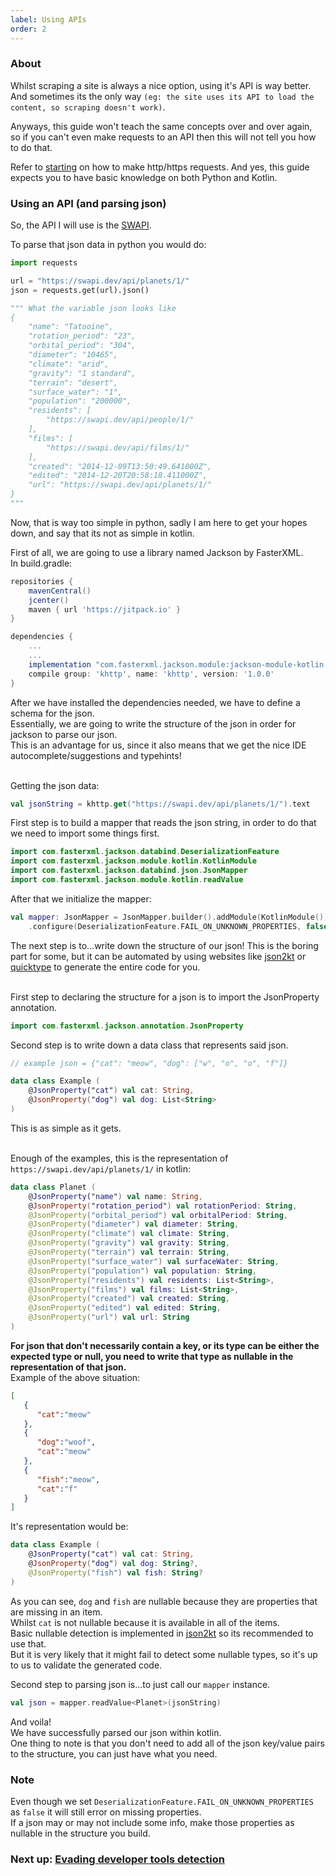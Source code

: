 ```yaml
---
label: Using APIs
order: 2
---
```


### About
Whilst scraping a site is always a nice option, using it's API is way better. <br/>
And sometimes its the only way `(eg: the site uses its API to load the content, so scraping doesn't work)`.

Anyways, this guide won't teach the same concepts over and over again, <br/>
so if you can't even make requests to an API then this will not tell you how to do that.

Refer to [starting](../starting.md) on how to make http/https requests.
And yes, this guide expects you to have basic knowledge on both Python and Kotlin.

### Using an API (and parsing json)
So, the API I will use is the [SWAPI](https://swapi.dev/). <br/>

To parse that json data in python you would do:
```python
import requests

url = "https://swapi.dev/api/planets/1/"
json = requests.get(url).json()

""" What the variable json looks like
{
	"name": "Tatooine",
	"rotation_period": "23",
	"orbital_period": "304",
	"diameter": "10465",
	"climate": "arid",
	"gravity": "1 standard",
	"terrain": "desert",
	"surface_water": "1",
	"population": "200000",
	"residents": [
		"https://swapi.dev/api/people/1/"
	],
	"films": [
		"https://swapi.dev/api/films/1/"
	],
	"created": "2014-12-09T13:50:49.641000Z",
	"edited": "2014-12-20T20:58:18.411000Z",
	"url": "https://swapi.dev/api/planets/1/"
}
"""
```
Now, that is way too simple in python, sadly I am here to get your hopes down, and say that its not as simple in kotlin. <br/>

First of all, we are going to use a library named Jackson by FasterXML. <br/>
In build.gradle:
```gradle
repositories {
    mavenCentral()
    jcenter()
    maven { url 'https://jitpack.io' }
}

dependencies {
	...
	...
	implementation "com.fasterxml.jackson.module:jackson-module-kotlin:2.11.3"
	compile group: 'khttp', name: 'khttp', version: '1.0.0'
}
```
After we have installed the dependencies needed, we have to define a schema for the json. <br/>
Essentially, we are going to write the structure of the json in order for jackson to parse our json. <br/>
This is an advantage for us, since it also means that we get the nice IDE autocomplete/suggestions and typehints! <br/><br/>

Getting the json data:
```kotlin
val jsonString = khttp.get("https://swapi.dev/api/planets/1/").text
```

First step is to build a mapper that reads the json string, in order to do that we need to import some things first.

```kotlin
import com.fasterxml.jackson.databind.DeserializationFeature
import com.fasterxml.jackson.module.kotlin.KotlinModule
import com.fasterxml.jackson.databind.json.JsonMapper
import com.fasterxml.jackson.module.kotlin.readValue
```

After that we initialize the mapper:

```kotlin
val mapper: JsonMapper = JsonMapper.builder().addModule(KotlinModule())
    .configure(DeserializationFeature.FAIL_ON_UNKNOWN_PROPERTIES, false).build()
```

The next step is to...write down the structure of our json!
This is the boring part for some, but it can be automated by using websites like [json2kt](https://www.json2kt.com/) or [quicktype](https://app.quicktype.io/) to generate the entire code for you.
<br/><br/>

First step to declaring the structure for a json is to import the JsonProperty annotation.
```kotlin
import com.fasterxml.jackson.annotation.JsonProperty
```
Second step is to write down a data class that represents said json.
```kotlin
// example json = {"cat": "meow", "dog": ["w", "o", "o", "f"]}

data class Example (
    @JsonProperty("cat") val cat: String,
    @JsonProperty("dog") val dog: List<String>
)
```
This is as simple as it gets. <br/> <br/>

Enough of the examples, this is the representation of `https://swapi.dev/api/planets/1/` in kotlin:
```kotlin
data class Planet (
    @JsonProperty("name") val name: String,
    @JsonProperty("rotation_period") val rotationPeriod: String,
    @JsonProperty("orbital_period") val orbitalPeriod: String,
    @JsonProperty("diameter") val diameter: String,
    @JsonProperty("climate") val climate: String,
    @JsonProperty("gravity") val gravity: String,
    @JsonProperty("terrain") val terrain: String,
    @JsonProperty("surface_water") val surfaceWater: String,
    @JsonProperty("population") val population: String,
    @JsonProperty("residents") val residents: List<String>,
    @JsonProperty("films") val films: List<String>,
    @JsonProperty("created") val created: String,
    @JsonProperty("edited") val edited: String,
    @JsonProperty("url") val url: String
)
```
**For json that don't necessarily contain a key, or its type can be either the expected type or null, you need to write that type as nullable in the representation of that json.** <br/>
Example of the above situation:
```json
[
   {
      "cat":"meow"
   },
   {
      "dog":"woof",
      "cat":"meow"
   },
   {
      "fish":"meow",
      "cat":"f"
   }
]
```
It's representation would be:
```kotlin
data class Example (
    @JsonProperty("cat") val cat: String,
    @JsonProperty("dog") val dog: String?,
    @JsonProperty("fish") val fish: String?
)
```
As you can see, `dog` and `fish` are nullable because they are properties that are missing in an item. <br/>
Whilst `cat` is not nullable because it is available in all of the items. <br/>
Basic nullable detection is implemented in [json2kt](https://www.json2kt.com/) so its recommended to use that. <br/>
But it is very likely that it might fail to detect some nullable types, so it's up to us to validate the generated code.

Second step to parsing json is...to just call our `mapper` instance.
```kotlin
val json = mapper.readValue<Planet>(jsonString)
```
And voila! <br/>
We have successfully parsed our json within kotlin. <br/>
One thing to note is that you don't need to add all of the json key/value pairs to the structure, you can just have what you need.

### Note
Even though we set `DeserializationFeature.FAIL_ON_UNKNOWN_PROPERTIES` as `false` it will still error on missing properties. <br/>
If a json may or may not include some info, make those properties as nullable in the structure you build.

### Next up: [Evading developer tools detection](../devtools_detectors.md)